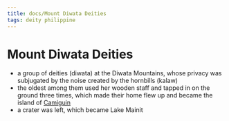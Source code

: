 ```yaml
---
title: docs/Mount Diwata Deities
tags: deity philippine
---
```


# Mount Diwata Deities
- a group of deities (diwata) at the Diwata Mountains, whose privacy was subjugated by the noise created by the hornbills (kalaw)
- the oldest among them used her wooden staff and tapped in on the ground three times, which made their home flew up and became the island of [Camiguin](Camiguin.md)
- a crater was left, which became Lake Mainit